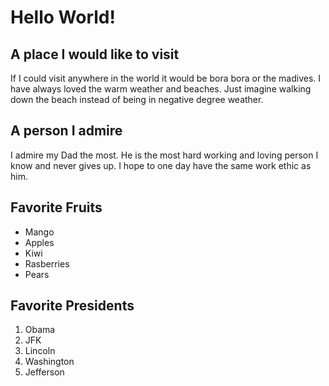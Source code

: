 <!DOCTYPE html>
<html lang="en">
<head>
    <meta charset="UTF-8">
    <title>Title</title>
</head>
<body>
<h1>Hello World!</h1>
<h2>A place I would like to visit</h2>
<p>If I could visit anywhere in the world it would be bora bora or the madives.  I have always loved the warm weather and beaches. Just imagine walking down the beach instead of being in negative degree weather. </p>
<h2>A person I admire</h2>
<p>I admire my Dad the most.  He is the most hard working and loving person I know and never gives up.  I hope to one day have the same work ethic as him.</p>
<h2>Favorite Fruits</h2>
<ul>
    <li>Mango</li>
    <li>Apples</li>
    <li>Kiwi</li>
    <li>Rasberries</li>
    <li>Pears</li>
</ul>
<h2>Favorite Presidents</h2>
  <ol>
<li>Obama</li>
    <li>JFK</li>
    <li>Lincoln</li>
    <li>Washington</li>
    <li>Jefferson</li>
  </ol>
</body>
  <html>
